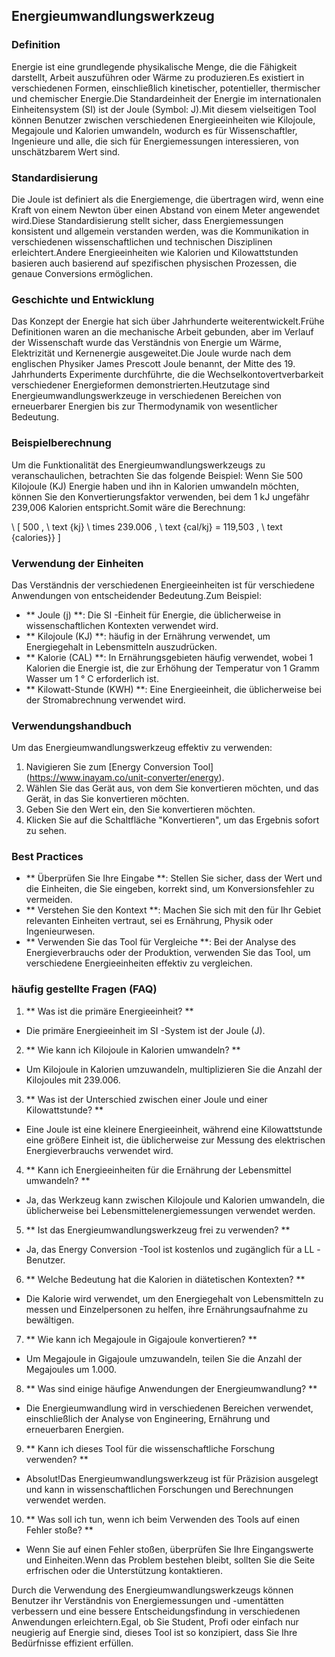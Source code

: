 ## Energieumwandlungswerkzeug

### Definition
Energie ist eine grundlegende physikalische Menge, die die Fähigkeit darstellt, Arbeit auszuführen oder Wärme zu produzieren.Es existiert in verschiedenen Formen, einschließlich kinetischer, potentieller, thermischer und chemischer Energie.Die Standardeinheit der Energie im internationalen Einheitensystem (SI) ist der Joule (Symbol: J).Mit diesem vielseitigen Tool können Benutzer zwischen verschiedenen Energieeinheiten wie Kilojoule, Megajoule und Kalorien umwandeln, wodurch es für Wissenschaftler, Ingenieure und alle, die sich für Energiemessungen interessieren, von unschätzbarem Wert sind.

### Standardisierung
Die Joule ist definiert als die Energiemenge, die übertragen wird, wenn eine Kraft von einem Newton über einen Abstand von einem Meter angewendet wird.Diese Standardisierung stellt sicher, dass Energiemessungen konsistent und allgemein verstanden werden, was die Kommunikation in verschiedenen wissenschaftlichen und technischen Disziplinen erleichtert.Andere Energieeinheiten wie Kalorien und Kilowattstunden basieren auch basierend auf spezifischen physischen Prozessen, die genaue Conversions ermöglichen.

### Geschichte und Entwicklung
Das Konzept der Energie hat sich über Jahrhunderte weiterentwickelt.Frühe Definitionen waren an die mechanische Arbeit gebunden, aber im Verlauf der Wissenschaft wurde das Verständnis von Energie um Wärme, Elektrizität und Kernenergie ausgeweitet.Die Joule wurde nach dem englischen Physiker James Prescott Joule benannt, der Mitte des 19. Jahrhunderts Experimente durchführte, die die Wechselkontovertverbarkeit verschiedener Energieformen demonstrierten.Heutzutage sind Energieumwandlungswerkzeuge in verschiedenen Bereichen von erneuerbarer Energien bis zur Thermodynamik von wesentlicher Bedeutung.

### Beispielberechnung
Um die Funktionalität des Energieumwandlungswerkzeugs zu veranschaulichen, betrachten Sie das folgende Beispiel: Wenn Sie 500 Kilojoule (KJ) Energie haben und ihn in Kalorien umwandeln möchten, können Sie den Konvertierungsfaktor verwenden, bei dem 1 kJ ungefähr 239,006 Kalorien entspricht.Somit wäre die Berechnung:

\ [
500 \, \ text {kj} \ times 239.006 \, \ text {cal/kj} = 119,503 \, \ text {calories}}
\]

### Verwendung der Einheiten
Das Verständnis der verschiedenen Energieeinheiten ist für verschiedene Anwendungen von entscheidender Bedeutung.Zum Beispiel:
- ** Joule (j) **: Die SI -Einheit für Energie, die üblicherweise in wissenschaftlichen Kontexten verwendet wird.
- ** Kilojoule (KJ) **: häufig in der Ernährung verwendet, um Energiegehalt in Lebensmitteln auszudrücken.
- ** Kalorie (CAL) **: In Ernährungsgebieten häufig verwendet, wobei 1 Kalorien die Energie ist, die zur Erhöhung der Temperatur von 1 Gramm Wasser um 1 ° C erforderlich ist.
- ** Kilowatt-Stunde (KWH) **: Eine Energieeinheit, die üblicherweise bei der Stromabrechnung verwendet wird.

### Verwendungshandbuch
Um das Energieumwandlungswerkzeug effektiv zu verwenden:
1. Navigieren Sie zum [Energy Conversion Tool] (https://www.inayam.co/unit-converter/energy).
2. Wählen Sie das Gerät aus, von dem Sie konvertieren möchten, und das Gerät, in das Sie konvertieren möchten.
3. Geben Sie den Wert ein, den Sie konvertieren möchten.
4. Klicken Sie auf die Schaltfläche "Konvertieren", um das Ergebnis sofort zu sehen.

### Best Practices
- ** Überprüfen Sie Ihre Eingabe **: Stellen Sie sicher, dass der Wert und die Einheiten, die Sie eingeben, korrekt sind, um Konversionsfehler zu vermeiden.
- ** Verstehen Sie den Kontext **: Machen Sie sich mit den für Ihr Gebiet relevanten Einheiten vertraut, sei es Ernährung, Physik oder Ingenieurwesen.
- ** Verwenden Sie das Tool für Vergleiche **: Bei der Analyse des Energieverbrauchs oder der Produktion, verwenden Sie das Tool, um verschiedene Energieeinheiten effektiv zu vergleichen.

### häufig gestellte Fragen (FAQ)

1. ** Was ist die primäre Energieeinheit? **
- Die primäre Energieeinheit im SI -System ist der Joule (J).

2. ** Wie kann ich Kilojoule in Kalorien umwandeln? **
- Um Kilojoule in Kalorien umzuwandeln, multiplizieren Sie die Anzahl der Kilojoules mit 239.006.

3. ** Was ist der Unterschied zwischen einer Joule und einer Kilowattstunde? **
- Eine Joule ist eine kleinere Energieeinheit, während eine Kilowattstunde eine größere Einheit ist, die üblicherweise zur Messung des elektrischen Energieverbrauchs verwendet wird.

4. ** Kann ich Energieeinheiten für die Ernährung der Lebensmittel umwandeln? **
- Ja, das Werkzeug kann zwischen Kilojoule und Kalorien umwandeln, die üblicherweise bei Lebensmittelenergiemessungen verwendet werden.

5. ** Ist das Energieumwandlungswerkzeug frei zu verwenden? **
- Ja, das Energy Conversion -Tool ist kostenlos und zugänglich für a LL -Benutzer.

6. ** Welche Bedeutung hat die Kalorien in diätetischen Kontexten? **
- Die Kalorie wird verwendet, um den Energiegehalt von Lebensmitteln zu messen und Einzelpersonen zu helfen, ihre Ernährungsaufnahme zu bewältigen.

7. ** Wie kann ich Megajoule in Gigajoule konvertieren? **
- Um Megajoule in Gigajoule umzuwandeln, teilen Sie die Anzahl der Megajoules um 1.000.

8. ** Was sind einige häufige Anwendungen der Energieumwandlung? **
- Die Energieumwandlung wird in verschiedenen Bereichen verwendet, einschließlich der Analyse von Engineering, Ernährung und erneuerbaren Energien.

9. ** Kann ich dieses Tool für die wissenschaftliche Forschung verwenden? **
- Absolut!Das Energieumwandlungswerkzeug ist für Präzision ausgelegt und kann in wissenschaftlichen Forschungen und Berechnungen verwendet werden.

10. ** Was soll ich tun, wenn ich beim Verwenden des Tools auf einen Fehler stoße? **
- Wenn Sie auf einen Fehler stoßen, überprüfen Sie Ihre Eingangswerte und Einheiten.Wenn das Problem bestehen bleibt, sollten Sie die Seite erfrischen oder die Unterstützung kontaktieren.

Durch die Verwendung des Energieumwandlungswerkzeugs können Benutzer ihr Verständnis von Energiemessungen und -umentätten verbessern und eine bessere Entscheidungsfindung in verschiedenen Anwendungen erleichtern.Egal, ob Sie Student, Profi oder einfach nur neugierig auf Energie sind, dieses Tool ist so konzipiert, dass Sie Ihre Bedürfnisse effizient erfüllen.